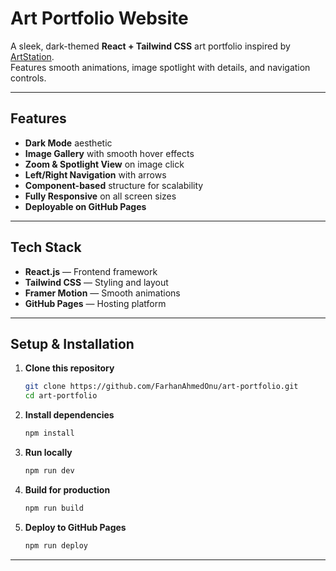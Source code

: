 # Art Portfolio Website

A sleek, dark-themed **React + Tailwind CSS** art portfolio inspired by [ArtStation](https://www.artstation.com/).  
Features smooth animations, image spotlight with details, and navigation controls.

---

## Features

-  **Dark Mode** aesthetic  
-  **Image Gallery** with smooth hover effects  
-  **Zoom & Spotlight View** on image click  
-  **Left/Right Navigation** with arrows  
-  **Component-based** structure for scalability  
-  **Fully Responsive** on all screen sizes  
-  **Deployable on GitHub Pages**

---

##  Tech Stack

- **React.js** — Frontend framework  
- **Tailwind CSS** — Styling and layout  
- **Framer Motion** — Smooth animations  
- **GitHub Pages** — Hosting platform


---

## Setup & Installation

1. **Clone this repository**
   ```bash
   git clone https://github.com/FarhanAhmedOnu/art-portfolio.git
   cd art-portfolio
    ````

2. **Install dependencies**

   ```bash
   npm install

3. **Run locally**

   ```bash
   npm run dev

4. **Build for production**

   ```bash
   npm run build

5. **Deploy to GitHub Pages**

   ```bash
   npm run deploy
---

